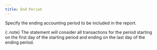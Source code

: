 ```yaml
---
title: End Period
---
```



Specify the ending accounting period to be included in the report.


{:.note}
The statement will consider all transactions  for the period starting on the first day of the starting period and ending  on the last day of the ending period.
